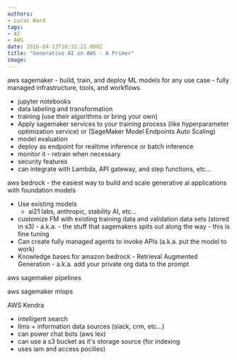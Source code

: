 ```yaml
---
authors:
- Lucas Ward
tags:
- AI
- AWS
date: 2016-04-13T10:32:21.000Z
title: "Generative AI on AWS - A Primer"
image: 
---
```


aws sagemaker - build, train, and deploy ML models for any use case - fully managed infrastructure, tools, and workflows
- jupyter notebooks
- data labeling and transformation
- training (use their algorithms or bring your own)
- Apply sagemaker services to your training process (like hyperparameter optimization service) or (SageMaker Model Endpoints Auto Scaling)
- model evaluation
- deploy as endpoint for realtime inference or batch inference
- monitor it - retrain when necessary
- security features
- can integrate with Lambda, API gateway, and step functions, etc...

aws bedrock - the easiest way to build and scale generative ai applications with foundation models
- Use existing models
  - ai21 labs, anthropic, stability AI, etc...
- customize FM with existing training data and validation data sets (stored in s3) - a.k.a. - the stuff that sagemakers spits out along the way - this is fine tuning 
- Can create fully managed agents to invoke APIs (a.k.a. put the model to work)
- Knowledge bases for amazon bedrock - Retrieval Augmented Generation - a.k.a. add your private org data to the prompt

aws sagemaker pipelines

aws sagemaker mlops

AWS Kendra
- intelligent search
- llms + information data sources (slack, crm, etc...)
- can power chat bots (aws lex)
- can use a s3 bucket as it's storage source (for indexing
- uses iam and access pocilies)